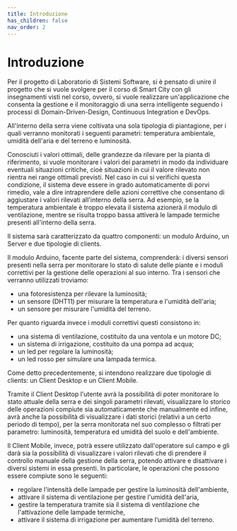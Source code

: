 ```yaml
---
title: Introduzione
has_children: false
nav_order: 2
---
```


# Introduzione
Per il progetto di Laboratorio di Sistemi Software, si è pensato di unire il progetto che si vuole svolgere per il corso di Smart City con gli insegnamenti visti nel corso, ovvero, si vuole realizzare un'applicazione che consenta la gestione e il monitoraggio di una serra intelligente seguendo i processi di Domain-Driven-Design, Continuous Integration e DevOps.

All'interno della serra viene coltivata una sola tipologia di piantagione, per i quali verranno monitorati i seguenti parametri: temperatura ambientale, umidità dell'aria e del terreno e luminosità.

Conosciuti i valori ottimali, delle grandezze da rilevare per la pianta di riferimento, si vuole monitorare i valori dei parametri in modo da individuare eventuali situazioni critiche, cioè situazioni in cui il valore rilevato non rientra nei range ottimali previsti. Nel caso in cui si verifichi questa condizione, il sistema deve essere in grado automaticamente di porvi rimedio, vale a dire intraprendere delle azioni correttive che consentano di aggiustare i valori rilevati all'interno della serra. Ad esempio, se la temperatura ambientale è troppo elevata il sistema azionerà il modulo di ventilazione, mentre se risulta troppo bassa attiverà le lampade termiche presenti all'interno della serra.

Il sistema sarà caratterizzato da quattro componenti: un modulo Arduino, un Server e due tipologie di clients.

Il modulo Arduino, facente parte del sistema, comprenderà: i diversi sensori presenti nella serra per monitorare lo stato di salute delle piante e i moduli correttivi per la gestione delle operazioni al suo interno. Tra i sensori che verranno utilizzati troviamo:

- una fotoresistenza per rilevare la luminosità;
- un sensore (DHT11) per misurare la temperatura e l'umidità dell'aria;
- un sensore per misurare l'umidità del terreno.


Per quanto riguarda invece i moduli correttivi questi consistono in: 

- una sistema di ventilazione, costituito da una ventola e un motore DC;
- un sistema di irrigazione, costituito da una pompa ad acqua;
- un led per regolare la luminosità;
- un led rosso per simulare una lampada termica.

Come detto precedentemente, si intendono realizzare due tipologie di clients: un Client Desktop e un Client Mobile.

Tramite il Client Desktop l'utente avrà la possibilità di poter monitorare lo stato attuale della serra e dei singoli parametri rilevati, visualizzare lo storico delle operazioni compiute sia automaticamente che manualmente ed infine, avrà anche la possibilità di visualizzare i dati storici (relativi a un certo periodo di tempo), per la serra monitorata nel suo complesso o filtrati per parametro: luminosità, temperatura ed umidità del suolo e dell'ambiente.

Il Client Mobile, invece, potrà essere utilizzato dall'operatore sul campo e gli darà sia la possibilità di visualizzare i valori rilevati che di prendere il controllo manuale della gestione della serra, potendo attivare e disattivare i diversi sistemi in essa presenti. In particolare, le operazioni che possono essere compiute sono le seguenti:

- regolare l'intensità delle lampade per gestire la luminosità dell'ambiente,
- attivare il sistema di ventilazione per gestire l'umidità dell'aria,
- gestire la temperatura tramite sia il sistema di ventilazione che l'attivazione delle lampade termiche,
- attivare il sistema di irrigazione per aumentare l’umidità del terreno.
